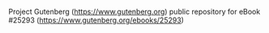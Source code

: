 Project Gutenberg (https://www.gutenberg.org) public repository for eBook #25293 (https://www.gutenberg.org/ebooks/25293)

